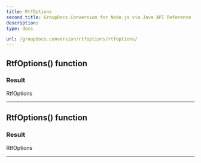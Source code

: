 ```yaml
---
title: RtfOptions
second_title: GroupDocs.Conversion for Node.js via Java API Reference
description: 
type: docs

url: /groupdocs.conversion/rtfoptions/rtfoptions/
---
```


## RtfOptions() function


### Result
RtfOptions


---


## RtfOptions() function


### Result
RtfOptions


---


